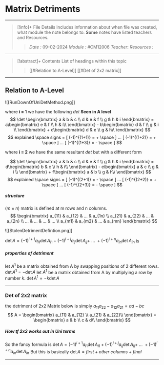 # Matrix Detriments
---
> [!info]+ File Details
> Includes information about when file was created, what module the note belongs to. **Some** notes have listed teachers and Resources.
> > *Date :* 09-02-2024
> > *Module :* #CM12006
> > *Teacher*: 
> > *Resources :*

---
> [!abstract]+ Contents
> List of headings within this topic
> > [[#Relation to A-Level]] 
> [[#Det of 2x2 matrix]]
--- 
## Relation to A-Level 

![[RunDownOfUniDetMethod.png]]

where **i = 1** we have the following $det$ **Seen in A level**
$$ \det \begin{bmatrix} a & b & c \\ d & e & f \\ g & h & i \end{bmatrix} = a\begin{bmatrix} e & f \\ h & i\\ \end{bmatrix} - b\begin{bmatrix} d & f \\ g & i \\ \end{bmatrix} + c\begin{bmatrix} d & e \\ g & h\\ \end{bmatrix} $$
$$ explained \space signs  = [ (-1)^{(1+1)} = + \space ] ... [ (-1)^{(1+2)} = + \space ] ... [ (-1)^{(1+3)} = - \space ]  $$

where **i = 2** we have the same resultant $det$ but with a different form

$$ \det \begin{bmatrix} a & b & c \\ d & e & f \\ g & h & i \end{bmatrix} = d\begin{bmatrix} b & c \\ h & i\\ \end{bmatrix} - e\begin{bmatrix} a & c \\ g & i \\ \end{bmatrix} + f\begin{bmatrix} a & b \\ g & h\\ \end{bmatrix} $$
$$ explained \space signs  = [ (-1)^{(2+1)} = - \space ] ... [ (-1)^{(2+2)} = + \space ] ... [ (-1)^{(2+3)} = - \space ] $$
##### structure
$(m \times n)$ matrix is defined at m rows and n columns.
$$ \begin{bmatrix}
a_{11} & a_{12} & ... & a_{1n} \\
a_{21} & a_{22} & ... & a_{2n} \\
... & ... & ... & ... \\
a_{m1} & a_{m2} & ... & a_{mn} 
\end{bmatrix} $$

![[StolenDetrimentDefintion.png]]

$\det A = (-1)^{i+1}a_{i1} \det A_{i1} + (-1)^{i+j}a_{ij} \det A_{ij} + ~...~ + (-1)^{i+n}a_{in} \det A_{in}$ is


##### properties of detriment 

let $A^1$ be a matrix obtained from A by swapping positions of 2 different rows. $\det A^1 = - \det A$ 
let $A^1$ be a matrix obtained from A by multiplying a row by number $k$. 
$\det A^1 = - k \det A$ 


--- 

### Det of 2x2 matrix 

the detriment of 2x2 Matrix below is simply $a_{11}a_{22} -a_{12}a_{21} = ad - bc$
$$ A = \begin{bmatrix}
a_{11} & a_{12} \\
a_{21} & a_{22}\\
\end{bmatrix} = \begin{bmatrix}
a & b \\
c & d\\
\end{bmatrix}  $$

##### How tf 2x2 works out in Uni terms 
 So the fancy formula is $\det A = (-1)^{i+1}a_{i1} \det A_{i1} + (-1)^{i+j}a_{ij} \det A_{ij} + ~...~ + (-1)^{i+n}a_{in} \det A_{in}$
 But this is basically $\det A = first + other ~ columns + final$
 
---